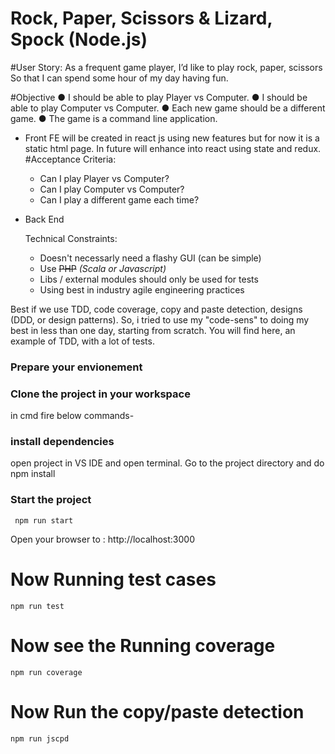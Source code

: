 # Rock, Paper, Scissors & Lizard, Spock (Node.js)

#User Story:
As a frequent game player, I’d like to play rock, paper, scissors
So that I can spend some hour of my day having fun.

#Objective
● I should be able to play Player vs Computer.
● I should be able to play Computer vs Computer.
● Each new game should be a different game.
● The game is a command line application.
- Front
  FE will be created in react js using new features but for now it is a static html page.
  In future will enhance into react using state and redux. 
#Acceptance Criteria:

  - Can I play Player vs Computer?
  - Can I play Computer vs Computer?
  - Can I play a different game each time?

- Back End

  Technical Constraints:

  - Doesn't necessarly need a flashy GUI (can be simple)
  - Use <s>PHP</s> _(Scala or Javascript)_
  - Libs / external modules should only be used for tests
  - Using best in industry agile engineering practices

Best if we use TDD, code coverage, copy and paste detection, designs (DDD, or design patterns).
So, i tried to use my "code-sens" to doing my best in less than one day, starting from scratch.
You will find here, an example of TDD, with a lot of tests.

### Prepare your envionement
### Clone the project in your workspace
in cmd fire below commands-

### install dependencies
open project in VS IDE and open terminal.
Go to the project directory and do
     npm install
### Start the project

     npm run start

Open your browser to : http://localhost:3000
# Now Running test cases

    npm run test

# Now see the Running coverage

    npm run coverage
# Now Run the copy/paste detection

    npm run jscpd

